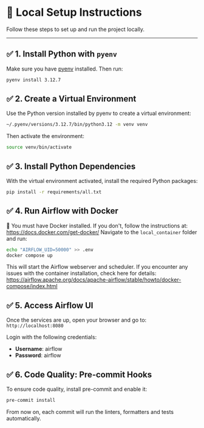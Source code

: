 # 🧪 Local Setup Instructions

Follow these steps to set up and run the project locally.

---

## ✅ 1. Install Python with `pyenv`

Make sure you have [pyenv](https://github.com/pyenv/pyenv) installed. Then run:
```bash
pyenv install 3.12.7
```

## ✅ 2. Create a Virtual Environment

Use the Python version installed by pyenv to create a virtual environment:
```bash
~/.pyenv/versions/3.12.7/bin/python3.12 -m venv venv
```

Then activate the environment:
```bash
source venv/bin/activate
```

## ✅ 3. Install Python Dependencies

With the virtual environment activated, install the required Python packages:
```bash
pip install -r requirements/all.txt
```

## ✅ 4. Run Airflow with Docker

📝 You must have Docker installed. If you don't, follow the instructions at: https://docs.docker.com/get-docker/
Navigate to the `local_container` folder and run:
```bash
echo "AIRFLOW_UID=50000" >> .env
docker compose up
```
This will start the Airflow webserver and scheduler. If you encounter any issues with the container installation,
check here for details: https://airflow.apache.org/docs/apache-airflow/stable/howto/docker-compose/index.html

## ✅ 5. Access Airflow UI

Once the services are up, open your browser and go to: `http://localhost:8080`

Login with the following credentials:
- **Username**: airflow
- **Password**: airflow

## ✅ 6. Code Quality: Pre-commit Hooks

To ensure code quality, install pre-commit and enable it:
```bash
pre-commit install
```

From now on, each commit will run the linters, formatters and tests automatically.
